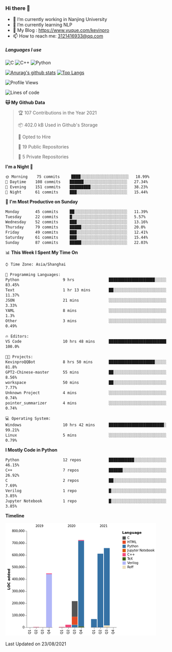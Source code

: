 ### Hi there 👋

- 🔭 I’m currently working in Nanjing University
- 🌱 I’m currently learning NLP
- 👯 My Blog : https://www.yuque.com/kevinpro
- 📫 How to reach me: 3121416933@qq.com

##### Languages I use
![C](https://img.shields.io/badge/-C-000000?style=flat&logo=c)
![C++](https://img.shields.io/badge/-C++-000000?style=flat&logo=c%2B%2B)
![Python](https://img.shields.io/badge/-Python-000000?style=flat&logo=python)

[![Anurag's github stats](https://github-readme-stats.vercel.app/api?username=Ricardokevins)](https://github.com/anuraghazra/github-readme-stats)
[![Top Langs](https://github-readme-stats.vercel.app/api/top-langs/?username=Ricardokevins)](https://github.com/anuraghazra/github-readme-stats)

<!--START_SECTION:waka-->
![Profile Views](http://img.shields.io/badge/Profile%20Views-1-blue)

![Lines of code](https://img.shields.io/badge/From%20Hello%20World%20I%27ve%20Written-2.8%20million%20lines%20of%20code-blue)

**🐱 My Github Data** 

> 🏆 107 Contributions in the Year 2021
 > 
> 📦 402.0 kB Used in Github's Storage 
 > 
> 💼 Opted to Hire
 > 
> 📜 19 Public Repositories 
 > 
> 🔑 5 Private Repositories  
 > 
**I'm a Night 🦉** 

```text
🌞 Morning    75 commits     ████░░░░░░░░░░░░░░░░░░░░░   18.99% 
🌆 Daytime    108 commits    ██████░░░░░░░░░░░░░░░░░░░   27.34% 
🌃 Evening    151 commits    █████████░░░░░░░░░░░░░░░░   38.23% 
🌙 Night      61 commits     ███░░░░░░░░░░░░░░░░░░░░░░   15.44%

```
📅 **I'm Most Productive on Sunday** 

```text
Monday       45 commits     ██░░░░░░░░░░░░░░░░░░░░░░░   11.39% 
Tuesday      22 commits     █░░░░░░░░░░░░░░░░░░░░░░░░   5.57% 
Wednesday    52 commits     ███░░░░░░░░░░░░░░░░░░░░░░   13.16% 
Thursday     79 commits     █████░░░░░░░░░░░░░░░░░░░░   20.0% 
Friday       49 commits     ███░░░░░░░░░░░░░░░░░░░░░░   12.41% 
Saturday     61 commits     ███░░░░░░░░░░░░░░░░░░░░░░   15.44% 
Sunday       87 commits     █████░░░░░░░░░░░░░░░░░░░░   22.03%

```


📊 **This Week I Spent My Time On** 

```text
⌚︎ Time Zone: Asia/Shanghai

💬 Programming Languages: 
Python                   9 hrs               ████████████████████░░░░░   83.45% 
Text                     1 hr 13 mins        ██░░░░░░░░░░░░░░░░░░░░░░░   11.37% 
JSON                     21 mins             ░░░░░░░░░░░░░░░░░░░░░░░░░   3.33% 
YAML                     8 mins              ░░░░░░░░░░░░░░░░░░░░░░░░░   1.3% 
Other                    3 mins              ░░░░░░░░░░░░░░░░░░░░░░░░░   0.49%

🔥 Editors: 
VS Code                  10 hrs 48 mins      █████████████████████████   100.0%

🐱‍💻 Projects: 
KevinproQQBot            8 hrs 50 mins       ████████████████████░░░░░   81.8% 
GPT2-Chinese-master      55 mins             ██░░░░░░░░░░░░░░░░░░░░░░░   8.56% 
workspace                50 mins             ██░░░░░░░░░░░░░░░░░░░░░░░   7.77% 
Unknown Project          4 mins              ░░░░░░░░░░░░░░░░░░░░░░░░░   0.74% 
pointer_summarizer       4 mins              ░░░░░░░░░░░░░░░░░░░░░░░░░   0.74%

💻 Operating System: 
Windows                  10 hrs 42 mins      ████████████████████████░   99.21% 
Linux                    5 mins              ░░░░░░░░░░░░░░░░░░░░░░░░░   0.79%

```

**I Mostly Code in Python** 

```text
Python                   12 repos            ███████████░░░░░░░░░░░░░░   46.15% 
C++                      7 repos             ██████░░░░░░░░░░░░░░░░░░░   26.92% 
C                        2 repos             ██░░░░░░░░░░░░░░░░░░░░░░░   7.69% 
Verilog                  1 repo              █░░░░░░░░░░░░░░░░░░░░░░░░   3.85% 
Jupyter Notebook         1 repo              █░░░░░░░░░░░░░░░░░░░░░░░░   3.85%

```


**Timeline**

![Chart not found](https://raw.githubusercontent.com/Ricardokevins/Ricardokevins/master/charts/bar_graph.png) 


 Last Updated on 23/08/2021
<!--END_SECTION:waka-->
